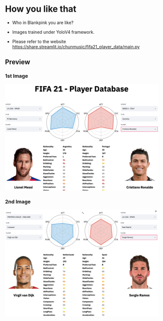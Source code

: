 # How you like that

- Who in Blankpink you are like?

- Images trained under YoloV4 framework.

- Please refer to the website https://share.streamlit.io/chunmusic/fifa21_player_data/main.py

## Preview

### 1st Image

![Image1](https://raw.githubusercontent.com/chunmusic/Fifa21_Player_Data/master/images/image1.png)


### 2nd Image

![Image2](https://raw.githubusercontent.com/chunmusic/Fifa21_Player_Data/master/images/image2.png)


